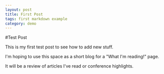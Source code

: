 ```yaml
---
layout: post
title: First Post
tags: first markdown example
category: demo 
---
```


#Test Post

This is my first test post to see how to add new stuff.

I'm hoping to use this space as a short blog for a "What I'm reading!" page.

It will be a review of articles I've read or conference highlights.
